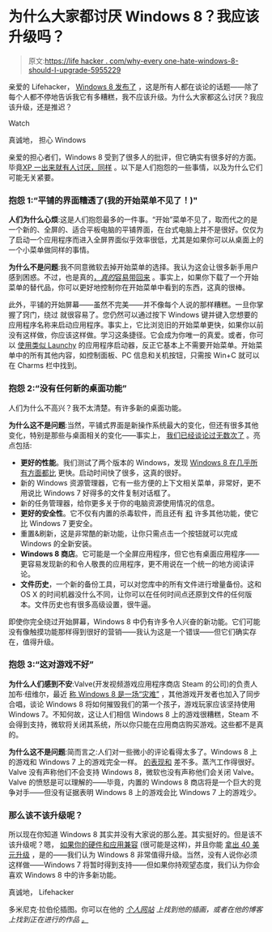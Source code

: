 # 为什么大家都讨厌 Windows 8？我应该升级吗？

> 原文:[https://life hacker . com/why-every one-hate-windows-8-should-I-upgrade-5955229](https://lifehacker.com/why-does-everyone-hate-windows-8-should-i-upgrade-5955229)

亲爱的 Lifehacker，
[Windows 8 发布了](http://windows.microsoft.com/en-US/windows/buy) ，这是所有人都在谈论的话题——除了每个人都不停地告诉我它有多糟糕，我不应该升级。为什么大家都这么讨厌？我应该升级，还是推迟？

Watch

真诚地，
担心 Windows

亲爱的担心者们，Windows 8 受到了很多人的批评，但它确实有很多好的方面。毕竟[XP 一出来就有人讨厌，同样](http://www.zdnet.com/windows-8-is-the-new-xp-7000006095/) 。以下是人们抱怨的一些事情，以及为什么它们可能无关紧要。

### 抱怨 1:“平铺的界面糟透了(我的开始菜单不见了！)"

**人们为什么心烦**:这是人们抱怨最多的一件事。“开始”菜单不见了，取而代之的是一个新的、全屏的、适合平板电脑的平铺界面，在台式电脑上并不是很好。仅仅为了启动一个应用程序而进入全屏界面似乎效率很低，尤其是如果你可以从桌面上的一个小菜单做同样的事情。

**为什么不是问题**:我不同意微软去掉开始菜单的选择。我认为这会让很多新手用户感到困惑。不过，也是真的[，*真的*容易带回来](https://lifehacker.com/how-to-bring-the-start-menu-back-in-windows-8-5955089) 。事实上，如果你下载了一个开始菜单的替代品，你可以更好地控制你在开始菜单中看到的东西，这真的很棒。

此外，平铺的开始屏幕——虽然不完美——并不像每个人说的那样糟糕。一旦你掌握了窍门，绕过 就很容易了。您仍然可以通过按下 Windows 键并键入您想要的应用程序名称来启动应用程序。事实上，它比浏览旧的开始菜单更快，如果你以前没有这样做，你应该这样做。学习这条捷径。它会成为你唯一的真爱。或者，你可以 [使用类似 Launchy](http://lifehacker.com/the-best-application-launcher-for-windows-5835770) 的应用程序启动器，反正它基本上不需要开始菜单。开始菜单中的所有其他内容，如控制面板、PC 信息和关机按钮，只需按 Win+C 就可以在 Charms 栏中找到。

### 抱怨 2:“没有任何新的桌面功能”

人们为什么不高兴？我不太清楚。有许多新的桌面功能。

**为什么这不是问题**:当然，平铺式界面是新操作系统最大的变化，但还有很多其他变化，特别是那些与桌面相关的变化——事实上， [我们已经谈论过无数次了](https://lifehacker.com/the-best-new-features-in-windows-8-5839777) 。亮点包括:

*   **更好的性能**。我们测试了两个版本的 Windows，发现 [Windows 8 在几乎所有方面都比](http://lifehacker.com/windows-8-speed-tests-its-faster-at-pretty-much-everyt-5841702) 更快。启动时间快了很多，这真的很好。
*   新的 Windows 资源管理器，它有一些方便的上下文相关菜单，非常好，更不用说比 Windows 7 好得多的文件复制对话框了。
*   新的任务管理器，给你更多关于你的电脑资源使用情况的信息。
*   **更好的安全性**。它不仅有内置的杀毒软件，而且还有 [和](http://www.pcmag.com/article2/0,2817,2408016,00.asp) 许多其他功能，使它比 Windows 7 更安全。
*   重置&刷新，这是非常酷的新功能，让你只需点击一个按钮就可以完成 Windows 的全新安装。
*   **Windows 8 商店**。它可能是一个全屏应用程序，但它也有桌面应用程序——更容易发现新的和令人敬畏的应用程序，更不用说在一个统一的地方阅读评论。
*   **文件历史**，一个新的备份工具，可以对您库中的所有文件进行增量备份。这和 OS X 的时间机器没什么不同，让你可以在任何时间点还原到文件的任何版本。文件历史也有很多高级设置，很牛逼。

即使你完全绕过开始屏幕，Windows 8 中仍有许多令人兴奋的新功能。它们可能没有像触摸功能那样得到很好的营销——我认为这是一个错误——但它们确实存在，值得升级。

### 抱怨 3:“这对游戏不好”

**为什么人们感到不安**:Valve(开发视频游戏应用程序商店 Steam 的公司)的负责人加布·纽维尔，最近 [称 Windows 8 是一场“灾难”](https://kotaku.com/gabe-newell-wants-to-support-linux-because-windows-8-i-5929067) ，其他游戏开发者也加入了同步合唱，谈论 Windows 8 将如何摧毁我们的第一个孩子，游戏玩家应该坚持使用 Windows 7。不知何故，这让人们相信 Windows 8 上的游戏很糟糕，Steam 不会得到支持，微软将关闭其系统，所以你只能在应用商店购买游戏。这些都不是真的。

**为什么这不是问题**:简而言之:人们对一些微小的评论看得太多了。Windows 8 上的游戏和 Windows 7 上的游戏完全一样。 [的表现和](http://www.pcworld.com/article/2011088/pc-gaming-performance-on-windows-8-a-hard-data-analysis.html) 差不多。蒸汽工作得很好。Valve 没有声称他们不会支持 Windows 8，微软也没有声称他们会关闭 Valve。Valve 的愤怒是可以理解的——毕竟，内置的 Windows 8 商店将是一个巨大的竞争对手——但没有证据表明 Windows 8 上的游戏会比 Windows 7 上的游戏少。

### 那么该不该升级呢？

所以现在你知道 Windows 8 其实并没有大家说的那么差。其实挺好的。但是该不该升级呢？嗯， [如果你的硬件和应用兼容](https://lifehacker.com/how-to-prepare-your-computer-for-windows-8-5954904) (很可能是这样)，并且你能 [拿出 40 美元升级](http://lifehacker.com/windows-8-will-be-a-39-99-upgrade-for-xp-and-above-5922982) ，是的——我们认为 Windows 8 非常值得升级。当然，没有人说你必须这样做——Windows 7 将暂时得到支持——但如果你持观望态度，我们认为你会喜欢 Windows 8 中的许多新功能。

真诚地，
Lifehacker

多米尼克·拉伯伦插图。你可以在他的 [*个人网站*](http://www.countblackula.net/) *上找到他的插画，或者在他的博客* *上找到正在进行的作品* [*。*](http://www.sketchbanquet.blogspot.com/)
